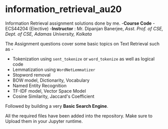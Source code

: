 # information_retrieval_au20
Information Retrieval assignment solutions done by me.
-**Course Code** - ECS44204 (Elective)
-**Instructor** : Mr. Dipanjan Banerjee, _Asst. Prof. of CSE, Dept. of CSE, Adamas University, Kolkata_

The Assignment questions cover some basic topics on Text Retrieval such as -
- Tokenization using `sent_tokenize` or `word_tokenize` as well as logical code
- Lemmatization using `WordNetLemmatizer`
- Stopword removal
- BOW model, Dictionarity, Vocabulary
- Named Entity Recognition
- TF-IDF model, Vector Space Model
- Cosine Similarity, Jaccard's Coefficient

Followed by building a very **Basic Search Engine**.

All the required files have been added into the repository. Make sure to Upload them in your Jupyter runtime.
